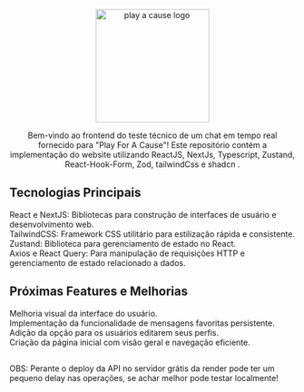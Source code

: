 <p align="center">
  <a href="http://nestjs.com/" target="blank"><img src="https://play.foracause.com.br/wp-content/uploads/2023/10/cropped-PFAC_Logo-5_page-0003.jpg" width="200" alt="play a cause logo" /></a>
</p>



  <p align="center">Bem-vindo ao frontend do teste técnico de um chat em tempo real fornecido para "Play For A Cause"! Este repositório contém a implementação do website utilizando  ReactJS, NextJs, Typescript, Zustand, React-Hook-Form, Zod, tailwindCss e shadcn  .</p>



## Tecnologias Principais

React e NextJS: Bibliotecas para construção de interfaces de usuário e desenvolvimento web. <br>
TailwindCSS: Framework CSS utilitário para estilização rápida e consistente. <br>
Zustand: Biblioteca para gerenciamento de estado no React. <br>
Axios e React Query: Para manipulação de requisições HTTP e gerenciamento de estado relacionado a dados.

## Próximas Features e Melhorias
Melhoria visual da interface do usuário.<br>
Implementação da funcionalidade de mensagens favoritas persistente.<br>
Adição da opção para os usuários editarem seus perfis.<br>
Criação da página inicial com visão geral e navegação eficiente.

##
OBS: Perante o deploy da API no servidor grátis da render pode ter um pequeno delay nas operações, se achar melhor pode testar localmente!
